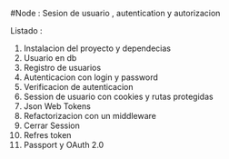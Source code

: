 #Node : Sesion de usuario , autentication y autorizacion

Listado : 

1. Instalacion del proyecto y dependecias
2. Usuario en db
3. Registro de usuarios
4. Autenticacion con login y password
5. Verificacion de autenticacion
6. Session de usuario con cookies y rutas protegidas
7. Json Web Tokens
8. Refactorizacion con un middleware
9. Cerrar Session
10. Refres token
11. Passport y OAuth 2.0